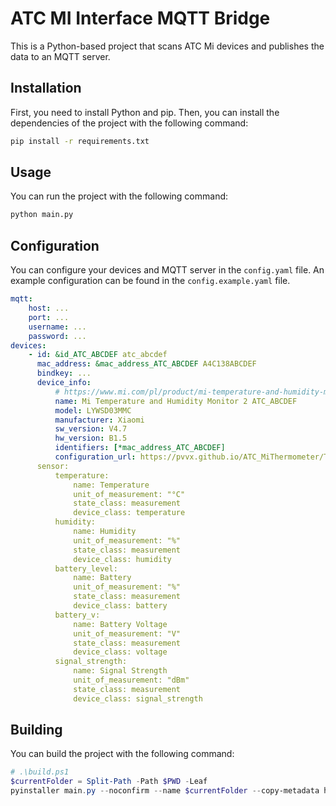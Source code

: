 # ATC MI Interface MQTT Bridge

This is a Python-based project that scans ATC Mi devices and publishes the data to an MQTT server.

## Installation

First, you need to install Python and pip. Then, you can install the dependencies of the project with the following command:

```bash
pip install -r requirements.txt
```

## Usage

You can run the project with the following command:

```bash
python main.py
```

## Configuration

You can configure your devices and MQTT server in the `config.yaml` file. An example configuration can be found in the `config.example.yaml` file.

```yaml
mqtt:
    host: ...
    port: ...
    username: ...
    password: ...
devices:
    - id: &id_ATC_ABCDEF atc_abcdef
      mac_address: &mac_address_ATC_ABCDEF A4C138ABCDEF
      bindkey: ...
      device_info:
          # https://www.mi.com/pl/product/mi-temperature-and-humidity-monitor-2/
          name: Mi Temperature and Humidity Monitor 2 ATC_ABCDEF
          model: LYWSD03MMC
          manufacturer: Xiaomi
          sw_version: V4.7
          hw_version: B1.5
          identifiers: [*mac_address_ATC_ABCDEF]
          configuration_url: https://pvvx.github.io/ATC_MiThermometer/TelinkMiFlasher.html
      sensor:
          temperature:
              name: Temperature
              unit_of_measurement: "°C"
              state_class: measurement
              device_class: temperature
          humidity:
              name: Humidity
              unit_of_measurement: "%"
              state_class: measurement
              device_class: humidity
          battery_level:
              name: Battery
              unit_of_measurement: "%"
              state_class: measurement
              device_class: battery
          battery_v:
              name: Battery Voltage
              unit_of_measurement: "V"
              state_class: measurement
              device_class: voltage
          signal_strength:
              name: Signal Strength
              unit_of_measurement: "dBm"
              state_class: measurement
              device_class: signal_strength
```

## Building

You can build the project with the following command:

```powershell
# .\build.ps1
$currentFolder = Split-Path -Path $PWD -Leaf
pyinstaller main.py --noconfirm --name $currentFolder --copy-metadata ha_mqtt_discoverable
```
